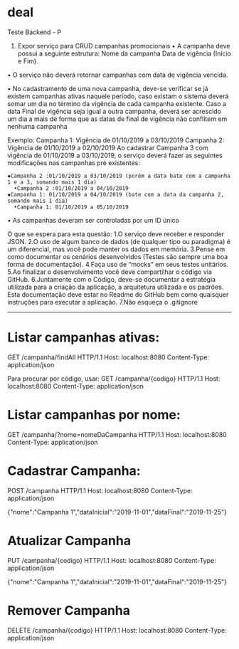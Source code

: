 # deal
Teste Backend - P

1) Expor serviço para CRUD campanhas promocionais
  • A campanha deve possui a seguinte estrutura:
    Nome da campanha
    Data de vigência (Início e Fim).
    
  • O serviço não deverá retornar campanhas com data de vigência vencida.
  
  • No cadastramento de uma nova campanha, deve-se verificar se já existem campanhas ativas naquele período, caso existam o sistema deverá somar um dia no término da vigência de cada campanha existente. Caso a data Final de vigência seja igual a outra campanha, deverá ser acrescido um dia a mais de forma que as datas de final de vigência não conflitem em nenhuma campanha
  
  Exemplo:
    Campanha 1: Vigência de 01/10/2019 a 03/10/2019
    Campanha 2: Vigência de 01/10/2019 a 02/10/2019
    Ao cadastrar Campanha 3 com vigência de 01/10/2019 a 03/10/2019, o serviço deverá fazer as seguintes modificações nas campanhas   pré existentes:
  
    ▪Campanha 2 :01/10/2019 a 03/10/2019 (porém a data bate com a campanha 1 e a 3, somando mais 1 dia)
      •Campanha 2 :01/10/2019 a 04/10/2019
    ▪Campanha 1: 01/10/2019 a 04/10/2019 (bate com a data da campanha 2, somando mais 1 dia)
      •Campanha 1: 01/10/2019 a 05/10/2019
    
  • As campanhas deveram ser controladas por um ID único
  
O que se espera para esta questão:
  1.O serviço deve receber e responder JSON.
  2.O uso de algum banco de dados (de qualquer tipo ou paradigma) é um diferencial, mas você pode manter os dados em memória.
  3.Pense em como documentar os cenários desenvolvidos (Testes são sempre uma boa forma de documentação).
  4.Faça uso de “mocks” em seus testes unitários.
  5.Ao finalizar o desenvolvimento você deve compartilhar o código via GitHub.
  6.Juntamente com o Código, deve-se documentar a estratégia utilizada para a criação da aplicação, a arquitetura utilizada e os padrões. Esta documentação deve estar no Readme do GitHub bem como quaisquer instruções para executar a aplicação.
  7.Não esqueça o .gitignore
  
---------------------------------------------------------------------------------------------------------------------------------
# Listar campanhas ativas:

GET /campanha/findAll HTTP/1.1 
Host: localhost:8080
Content-Type: application/json

Para procurar por código, usar:
GET /campanha/{codigo} HTTP/1.1 
Host: localhost:8080
Content-Type: application/json

# Listar campanhas por nome:

GET /campanha/?nome=nomeDaCampanha HTTP/1.1
Host: localhost:8080
Content-Type: application/json

# Cadastrar Campanha:

POST /campanha HTTP/1.1
Host: localhost:8080
Content-Type: application/json

{"nome":"Campanha 1","dataInicial":"2019-11-01","dataFinal":"2019-11-25"}


# Atualizar Campanha
PUT /campanha/{codigo} HTTP/1.1
Host: localhost:8080
Content-Type: application/json

{"nome":"Campanha 1","dataInicial":"2019-11-01","dataFinal":"2019-11-25"}

# Remover Campanha
DELETE /campanha/{codigo} HTTP/1.1
Host: localhost:8080
Content-Type: application/json
